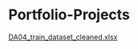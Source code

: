 # Portfolio-Projects
[DA04_train_dataset_cleaned.xlsx](https://github.com/user-attachments/files/19410173/DA04_train_dataset_cleaned.xlsx)

